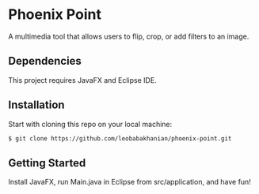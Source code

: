 # Phoenix Point
A multimedia tool that allows users to flip, crop, or add filters to an image.

## Dependencies

This project requires JavaFX and Eclipse IDE.

## Installation

Start with cloning this repo on your local machine:

```sh
$ git clone https://github.com/leobabakhanian/phoenix-point.git
```

## Getting Started

Install JavaFX, run Main.java in Eclipse from src/application, and have fun!
